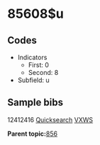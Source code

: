 # 85608$u

## Codes

-   Indicators
    -   First: 0
    -   Second: 8
-   Subfield: u

## Sample bibs

12412416 [Quicksearch](https://search.library.yale.edu/catalog/12412416) [VXWS](http://prodorbis.library.yale.edu:7014/vxws/GetHoldingsService?bibId=12412416)

**Parent topic:**[856](../../tags/856/856.md)


